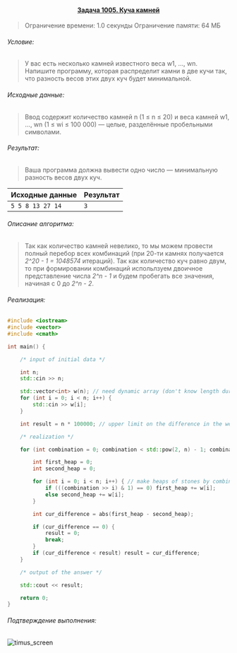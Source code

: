 #### <div align="center"> [Задача 1005. Куча камней](https://acm.timus.ru/problem.aspx?space=1&num=1005) </div>

>Ограничение времени: 1.0 секунды
>Ограничение памяти: 64 МБ

###### Условие:

> У вас есть несколько камней известного веса w1, …, wn. Напишите программу, которая распределит камни в две кучи так, что разность весов этих двух куч будет минимальной.

###### Исходные данные:

> Ввод содержит количество камней n (1 ≤ n ≤ 20) и веса камней w1, …, wn (1 ≤ wi ≤ 100 000) — целые, разделённые пробельными символами.

###### Результат:

> Ваша программа должна вывести одно число — минимальную разность весов двух куч. 

| Исходные данные   | Результат |
| ----------------- | :-------- |
| `5 5 8 13 27 14 ` | `3`       |

###### Описание алгоритма:

> Так как количество камней невелико, то мы можем провести полный перебор всех комбинаций (при 20-ти камнях получается *2^20 - 1 = 1048574* итераций). Так как количество куч равно двум, то при формировании комбинаций испольлзуем двоичное представление числа *2^n - 1* и будем пробегать все значения, начиная с 0 до *2^n - 2*.

###### Реализация:

```cpp
#include <iostream>
#include <vector>
#include <cmath>

int main() {

    /* input of initial data */

    int n;
    std::cin >> n;

    std::vector<int> w(n); // need dynamic array (don't know length during program execution)
    for (int i = 0; i < n; i++) {
        std::cin >> w[i];
    }

    int result = n * 100000; // upper limit on the difference in the weights of two heaps

    /* realization */

    for (int combination = 0; combination < std::pow(2, n) - 1; combination++) { // enumeration of all possible combinations in two heaps

        int first_heap = 0;
        int second_heap = 0;

        for (int i = 0; i < n; i++) { // make heaps of stones by combination
            if (((combination >> i) & 1) == 0) first_heap += w[i];
            else second_heap += w[i];
        }

        int cur_difference = abs(first_heap - second_heap);

        if (cur_difference == 0) {
            result = 0;
            break;
        }
        if (cur_difference < result) result = cur_difference;
    }

    /* output of the answer */

    std::cout << result;

    return 0;
}

```

###### Подтверждение выполнения:

![timus_screen](https://user-images.githubusercontent.com/75897943/157456013-d5eadabb-66ee-447f-a4ba-bdfbe6045c95.png)
